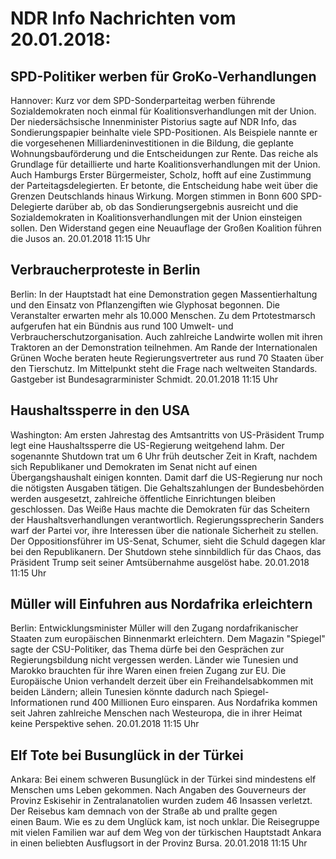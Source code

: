 # NDR Info Nachrichten vom 20.01.2018:


## SPD-Politiker werben für GroKo-Verhandlungen
Hannover: Kurz vor dem SPD-Sonderparteitag werben führende Sozialdemokraten noch einmal für Koalitionsverhandlungen mit der Union. Der niedersächsische Innenminister Pistorius sagte auf NDR Info, das Sondierungspapier beinhalte viele SPD-Positionen. Als Beispiele nannte er die vorgesehenen Milliardeninvestitionen in die Bildung, die geplante Wohnungsbauförderung und die Entscheidungen zur Rente. Das reiche als Grundlage für detaillierte und harte Koalitionsverhandlungen mit der Union. Auch Hamburgs Erster Bürgermeister, Scholz, hofft auf eine Zustimmung der Parteitagsdelegierten. Er betonte, die Entscheidung habe weit über die Grenzen Deutschlands hinaus Wirkung. Morgen stimmen in Bonn 600 SPD-Delegierte darüber ab, ob das Sondierungsergebnis ausreicht und die Sozialdemokraten in Koalitionsverhandlungen mit der Union einsteigen sollen. Den Widerstand gegen eine Neuauflage der Großen Koalition führen die Jusos an. 20.01.2018 11:15 Uhr 

## Verbraucherproteste in Berlin
Berlin: In der Hauptstadt hat eine Demonstration gegen Massentierhaltung und den Einsatz von Pflanzengiften wie Glyphosat begonnen. Die Veranstalter erwarten mehr als 10.000 Menschen. Zu dem Prtotestmarsch aufgerufen hat ein Bündnis aus rund 100 Umwelt- und Verbraucherschutzorganisation. Auch zahlreiche Landwirte wollen mit ihren Traktoren an der Demonstration teilnehmen. Am Rande der Internationalen Grünen Woche beraten heute Regierungsvertreter aus rund 70 Staaten über den Tierschutz. Im Mittelpunkt steht die Frage nach weltweiten Standards. Gastgeber ist Bundesagrarminister Schmidt. 20.01.2018 11:15 Uhr 

## Haushaltssperre in den USA
Washington: Am ersten Jahrestag des Amtsantritts von US-Präsident Trump legt eine Haushaltssperre die US-Regierung weitgehend lahm. Der sogenannte Shutdown trat um 6 Uhr früh deutscher Zeit in Kraft, nachdem sich Republikaner und Demokraten im Senat nicht auf einen Übergangshaushalt einigen konnten. Damit darf die US-Regierung nur noch die nötigsten Ausgaben tätigen. Die Gehaltszahlungen der Bundesbehörden werden ausgesetzt, zahlreiche öffentliche Einrichtungen bleiben geschlossen. Das Weiße Haus machte die Demokraten für das Scheitern der Haushaltsverhandlungen verantwortlich. Regierungssprecherin Sanders warf der Partei vor, ihre Interessen über die nationale Sicherheit zu stellen. Der Oppositionsführer im US-Senat, Schumer, sieht die Schuld dagegen klar bei den Republikanern. Der Shutdown stehe sinnbildlich für das Chaos, das Präsident Trump seit seiner Amtsübernahme ausgelöst habe. 20.01.2018 11:15 Uhr 

## Müller will Einfuhren aus Nordafrika erleichtern
Berlin: Entwicklungsminister Müller will den Zugang nordafrikanischer Staaten zum europäischen Binnenmarkt erleichtern. Dem Magazin "Spiegel" sagte der CSU-Politiker, das Thema dürfe bei den Gesprächen zur Regierungsbildung nicht vergessen werden. Länder wie Tunesien und Marokko brauchten für ihre Waren einen freien Zugang zur EU. Die Europäische Union verhandelt derzeit über ein Freihandelsabkommen mit beiden Ländern; allein Tunesien könnte dadurch nach Spiegel-Informationen rund 400 Millionen Euro einsparen. Aus Nordafrika kommen seit Jahren zahlreiche Menschen nach Westeuropa, die in ihrer Heimat keine Perspektive sehen. 20.01.2018 11:15 Uhr 

## Elf Tote bei Busunglück in der Türkei
Ankara: Bei einem schweren Busunglück in der Türkei sind mindestens elf Menschen ums Leben gekommen. Nach Angaben des Gouverneurs der Provinz Eskisehir in Zentralanatolien wurden zudem 46 Insassen verletzt. Der Reisebus kam demnach von der Straße ab und prallte gegen einen Baum. Wie es zu dem Unglück kam, ist noch unklar. Die Reisegruppe mit vielen Familien war auf dem Weg von der türkischen Hauptstadt Ankara in einen beliebten Ausflugsort in der Provinz Bursa. 20.01.2018 11:15 Uhr 
